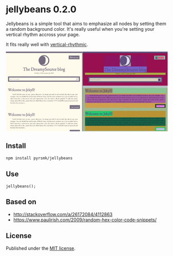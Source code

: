 jellybeans 0.2.0
================

Jellybeans is a simple tool that aims to emphasize all nodes by setting them a random background color. It's really useful when you're setting your vertical rhythm accross your page.

It fits really well with [vertical-rhythmic](https://github.com/pyrsmk/vertical-rhythmic).

![jellybeans demonstration](https://github.com/pyrsmk/jellybeans/raw/master/jellybeans.jpg)

Install
-------


```
npm install pyrsmk/jellybeans
```

Use
---

```
jellybeans();
```

Based on
--------

- http://stackoverflow.com/a/26172084/4112863
- https://www.paulirish.com/2009/random-hex-color-code-snippets/

License
-------

Published under the [MIT license](http://dreamysource.mit-license.org).
